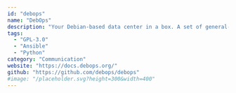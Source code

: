 ```yaml
---
id: "debops"
name: "DebOps"
description: "Your Debian-based data center in a box. A set of general-purpose Ansible roles that can be used to manage Debian or Ubuntu hosts."
tags:
  - "GPL-3.0"
  - "Ansible"
  - "Python"
category: "Communication"
website: "https://docs.debops.org/"
github: "https://github.com/debops/debops"
#image: "/placeholder.svg?height=300&width=400"
---
```


